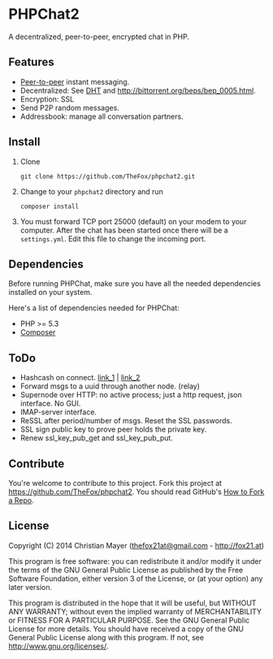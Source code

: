 # PHPChat2
A decentralized, peer-to-peer, encrypted chat in PHP.

## Features
- [Peer-to-peer](http://en.wikipedia.org/wiki/Peer-to-peer) instant messaging.
- Decentralized: See [DHT](http://en.wikipedia.org/wiki/Distributed_hash_table) and <http://bittorrent.org/beps/bep_0005.html>.
- Encryption: SSL
- Send P2P random messages.
- Addressbook: manage all conversation partners.

## Install
1. Clone

	`git clone https://github.com/TheFox/phpchat2.git`

2. Change to your `phpchat2` directory and run

	`composer install`

3. You must forward TCP port 25000 (default) on your modem to your computer. After the chat has been started once there will be a `settings.yml`. Edit this file to change the incoming port.

## Dependencies
Before running PHPChat, make sure you have all the needed dependencies
installed on your system.

Here's a list of dependencies needed for PHPChat:

- PHP >= 5.3
- [Composer](https://getcomposer.org/)

## ToDo
- Hashcash on connect. [link_1](http://en.wikipedia.org/wiki/Hashcash) | [link_2](https://en.bitcoin.it/wiki/Hashcash)
- Forward msgs to a uuid through another node. (relay)
- Supernode over HTTP: no active process; just a http request, json interface. No GUI.
- IMAP-server interface.
- ReSSL after period/number of msgs. Reset the SSL passwords.
- SSL sign public key to prove peer holds the private key.
- Renew ssl_key_pub_get and ssl_key_pub_put.

## Contribute
You're welcome to contribute to this project. Fork this project at <https://github.com/TheFox/phpchat2>. You should read GitHub's [How to Fork a Repo](https://help.github.com/articles/fork-a-repo).

## License
Copyright (C) 2014 Christian Mayer (<thefox21at@gmail.com> - <http://fox21.at>)

This program is free software: you can redistribute it and/or modify it under the terms of the GNU General Public License as published by the Free Software Foundation, either version 3 of the License, or (at your option) any later version.

This program is distributed in the hope that it will be useful, but WITHOUT ANY WARRANTY; without even the implied warranty of MERCHANTABILITY or FITNESS FOR A PARTICULAR PURPOSE. See the GNU General Public License for more details. You should have received a copy of the GNU General Public License along with this program. If not, see <http://www.gnu.org/licenses/>.
